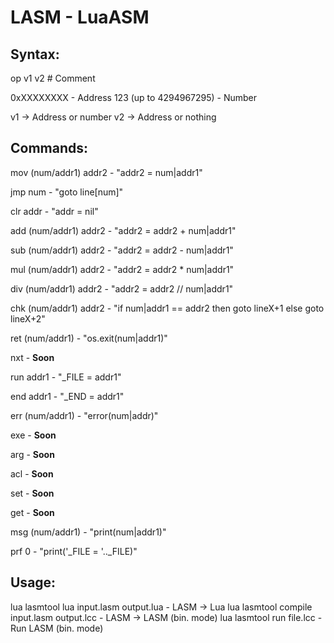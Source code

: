 # LASM - LuaASM

## Syntax:
op v1 v2 # Comment

0xXXXXXXXX - Address
123 (up to 4294967295) - Number

v1 -> Address or number
v2 -> Address or nothing

## Commands:
mov (num/addr1) addr2 - "addr2 = num|addr1"

jmp num - "goto line[num]"

clr addr - "addr = nil"

add (num/addr1) addr2 - "addr2 = addr2 + num|addr1"

sub (num/addr1) addr2 - "addr2 = addr2 - num|addr1"

mul (num/addr1) addr2 - "addr2 = addr2 * num|addr1"

div (num/addr1) addr2 - "addr2 = addr2 // num|addr1"

chk (num/addr1) addr2 - "if num|addr1 == addr2 then goto lineX+1 else goto lineX+2"

ret (num/addr1) - "os.exit(num|addr1)"

nxt - **Soon**

run addr1 - "_FILE = addr1"

end addr1 - "_END = addr1"

err (num/addr1) - "error(num|addr)"

exe - **Soon**

arg - **Soon**

acl - **Soon**

set - **Soon**

get - **Soon**

msg (num/addr1) - "print(num|addr1)"

prf 0 - "print('_FILE = '.._FILE)"

## Usage:
lua lasmtool lua input.lasm output.lua - LASM -> Lua
lua lasmtool compile input.lasm output.lcc - LASM -> LASM (bin. mode)
lua lasmtool run file.lcc - Run LASM (bin. mode)
